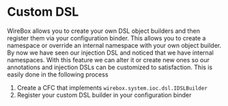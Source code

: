 # Custom DSL

WireBox allows you to create your own DSL object builders and then register them via your configuration binder. This allows you to create a namespace or override an internal namespace with your own object builder. By now we have seen our injection DSL and noticed that we have internal namespaces. With this feature we can alter it or create new ones so our annotations and injection DSLs can be customized to satisfaction. This is easily done in the following process

1. Create a CFC that implements `wirebox.system.ioc.dsl.IDSLBuilder`
2. Register your custom DSL builder in your configuration binder

